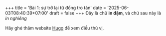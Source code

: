 +++
title = 'Bài 1: sự trở lại từ đống tro tàn'
date = '2025-06-03T08:40:39+07:00'
draft = false
+++
Đây là chữ **in đậm**, và chứ sau này là *in nghiêng*

Hãy ghé thăm website [Hugo](https://gohugo.io) để xem điều thú vị.
